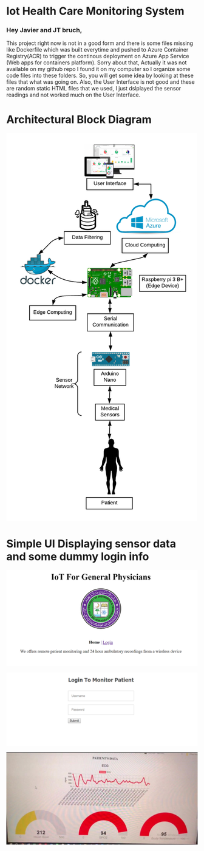 # Iot Health Care Monitoring System

### Hey Javier and JT bruch,

This project right now is not in a good form and there is some files missing like Dockerfile which was built everytime and pushed to Azure Container Registry(ACR) to trigger the continous deployment on Azure App Service (Web apps for containers platform). Sorry about that, Actually it was not available on my github repo I found it on my computer so I organize some code files into these folders. So, you will get some idea by looking at these files that what was going on. 
Also, the User Interface is not good and these are random static HTML files that we used, I just dslplayed the sensor readings and not worked much on the User Interface.

# Architectural Block Diagram
![Alt Text](/block-diagram.png)

# Simple UI Displaying sensor data and some dummy login info
![Alt Text](/simple-ui.png)

![Alt Text](/login.png)

![Alt Text](/sensor-readings.jpg
)

